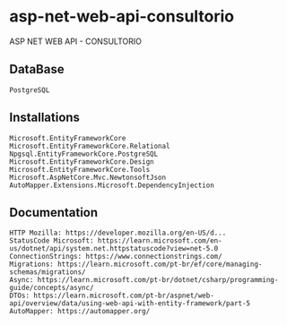 # asp-net-web-api-consultorio
ASP NET WEB API - CONSULTORIO

## DataBase
	PostgreSQL

## Installations
	Microsoft.EntityFrameworkCore
	Microsoft.EntityFrameworkCore.Relational
	Npgsql.EntityFrameworkCore.PostgreSQL
	Microsoft.EntityFrameworkCore.Design
	Microsoft.EntityFrameworkCore.Tools
	Microsoft.AspNetCore.Mvc.NewtonsoftJson
	AutoMapper.Extensions.Microsoft.DependencyInjection	

## Documentation
	HTTP Mozilla: https://developer.mozilla.org/en-US/d...
	StatusCode Microsoft: https://learn.microsoft.com/en-us/dotnet/api/system.net.httpstatuscode?view=net-5.0
	ConnectionStrings: https://www.connectionstrings.com/
	Migrations: https://learn.microsoft.com/pt-br/ef/core/managing-schemas/migrations/
	Async: https://learn.microsoft.com/pt-br/dotnet/csharp/programming-guide/concepts/async/
	DTOs: https://learn.microsoft.com/pt-br/aspnet/web-api/overview/data/using-web-api-with-entity-framework/part-5 
	AutoMapper: https://automapper.org/
	